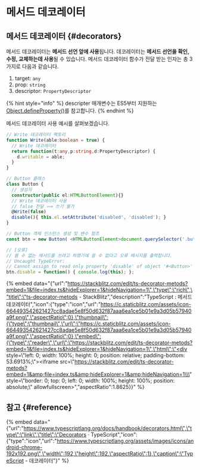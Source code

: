 # 메서드 데코레이터

## 메서드 데코레이터 {#decorators}

메서드 데코레이터는 **메서드 선언 앞에 사용**됩니다. 데코레이터는 **메서드 선언을 확인, 수정, 교체하는데 사용**될 수 있습니다. 메서드 데코레이터 함수가 전달 받는 인자는 총 3가지로 다음과 같습니다.

1. target: `any`
2. prop: `string`
3. descriptor: `PropertyDescriptor`

{% hint style="info" %}
descripter 매개변수는 ES5부터 지원하는 [Object.defineProperty\(\)](https://developer.mozilla.org/ko/docs/Web/JavaScript/Reference/Global_Objects/Object/defineProperty)를 참고합니다.
{% endhint %}

메서드 데코레이터 사용 예시를 살펴보겠습니다.

```typescript
// Write 데코레이터 팩토리
function Write(able:boolean = true) {
  // Write 데코레이터
  return function(t:any,p:string,d:PropertyDescriptor) { 
    d.writable = able;
  }
}

// Button 클래스
class Button {
  // 생성자
  constructor(public el:HTMLButtonElement){}
  // Write 데코레이터 사용
  // false 전달 ⟹ 쓰기 불가
  @Write(false)
  disable(){ this.el.setAttribute('disabled', 'disabled'); }
}

// Button 객체 인스턴스 생성 및 변수 참조
const btn = new Button( <HTMLButtonElement>document.querySelector('.button') );

// [오류]
// 쓸 수 없는 메서드를 쓰려고 하였기에 쓸 수 없다고 오류 메시지를 출력합니다.
// Uncaught TypeError: 
// Cannot assign to read only property 'disable' of object '#<Button>'
btn.disable = function() { console.log(this); };
```

{% embed data="{\"url\":\"https://stackblitz.com/edit/ts-decorator-metods?embed=1&file=index.ts&hideExplorer=1&hideNavigation=1\",\"type\":\"rich\",\"title\":\"ts-decorator-metods - StackBlitz\",\"description\":\"TypeScript : 메서드 데코레이터\",\"icon\":{\"type\":\"icon\",\"url\":\"https://c.staticblitz.com/assets/icon-664493542621427cc8adae5e8f50d632f87aaa6ea1ce5b01e9a3d05b57940a9f.png\",\"aspectRatio\":0},\"thumbnail\":{\"type\":\"thumbnail\",\"url\":\"https://c.staticblitz.com/assets/icon-664493542621427cc8adae5e8f50d632f87aaa6ea1ce5b01e9a3d05b57940a9f.png\",\"aspectRatio\":0},\"embed\":{\"type\":\"reader\",\"url\":\"https://stackblitz.com/edit/ts-decorator-metods?embed=1&file=index.ts&hideExplorer=1&hideNavigation=1\",\"html\":\"<div style=\\\"left: 0; width: 100%; height: 0; position: relative; padding-bottom: 53.6913%;\\\"><iframe src=\\\"https://stackblitz.com/edit/ts-decorator-metods?embed=1&amp;file=index.ts&amp;hideExplorer=1&amp;hideNavigation=1\\\" style=\\\"border: 0; top: 0; left: 0; width: 100%; height: 100%; position: absolute;\\\" allowfullscreen></iframe></div>\",\"aspectRatio\":1.8625}}" %}

## 참고 {#reference}

{% embed data="{\"url\":\"https://www.typescriptlang.org/docs/handbook/decorators.html\",\"type\":\"link\",\"title\":\"Decorators · TypeScript\",\"icon\":{\"type\":\"icon\",\"url\":\"https://www.typescriptlang.org/assets/images/icons/android-chrome-192x192.png\",\"width\":192,\"height\":192,\"aspectRatio\":1},\"caption\":\"TypeScript - 데코레이터\"}" %}

